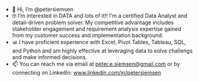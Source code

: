 - 👋 Hi, I’m @petersiemsen 
- 🤓 I’m interested in DATA and lots of it!! I'm a certified Data Analyst and detail-driven problem solver. My competitive advantage includes stakeholder engagement and requirement analysis expertise gained from my customer success and implementation background.
- 📊 I have proficient experience with Excel, Pivot Tables, Tableau, SQL, and Python and am highly effective at leveraging data to solve challengs and make informed decisions. 
- 📫 You can reach me via email at peter.e.siemsen@gmail.com or by connecting on LinkedIn: www.linkedin.com/in/petersiemsen

<!---
petersiemsen/petersiemsen is a ✨ special ✨ repository because its `README.md` (this file) appears on your GitHub profile.
You can click the Preview link to take a look at your changes.
--->

